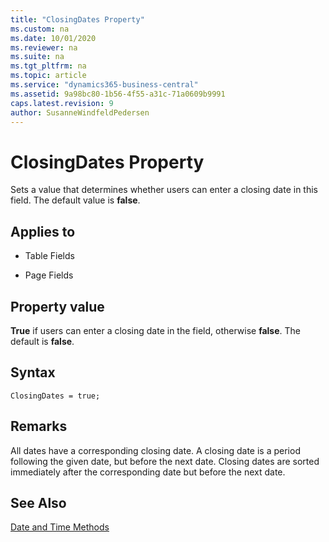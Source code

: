 ```yaml
---
title: "ClosingDates Property"
ms.custom: na
ms.date: 10/01/2020
ms.reviewer: na
ms.suite: na
ms.tgt_pltfrm: na
ms.topic: article
ms.service: "dynamics365-business-central"
ms.assetid: 9a98bc80-1b56-4f55-a31c-71a0609b9991
caps.latest.revision: 9
author: SusanneWindfeldPedersen
---
```


 

# ClosingDates Property
Sets a value that determines whether users can enter a closing date in this field. The default value is **false**.  
  
## Applies to  
  
-   Table Fields  
  
-   Page Fields  

## Property value
**True** if users can enter a closing date in the field, otherwise **false**. The default is **false**.

## Syntax
```
ClosingDates = true;
```

## Remarks  
 All dates have a corresponding closing date. A closing date is a period following the given date, but before the next date. Closing dates are sorted immediately after the corresponding date but before the next date.  
  
 <!-- For fields, this property only applies to [Date and Time Methods](date-and-time-methods.md).  -->
  
## See Also  
 [Date and Time Methods](../methods/devenv-date-and-time-methods.md)